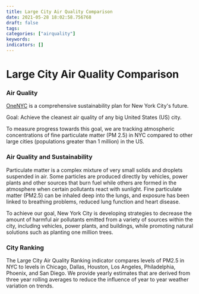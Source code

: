 ```yaml
---
title: Large City Air Quality Comparison
date: 2021-05-28 18:02:58.756768
draft: false
tags: 
categories: ["airquality"]
keywords: 
indicators: []
---
```

# Large City Air Quality Comparison
### Air Quality


[OneNYC](http://www1.nyc.gov/html/onenyc/index.html) is a comprehensive sustainability plan for New York City's future.


Goal: Achieve the cleanest air quality of any big United States (US) city.


To measure progress towards this goal, we are tracking atmospheric concentrations of fine particulate matter (PM 2.5) in NYC compared to other large cities (populations greater than 1 million) in the US.


### Air Quality and Sustainability


Particulate matter is a complex mixture of very small solids and droplets suspended in air. Some particles are produced directly by vehicles, power plants and other sources that burn fuel while others are formed in the atmosphere when certain pollutants react with sunlight. Fine particulate matter (PM2.5) can be inhaled deep into the lungs, and exposure has been linked to breathing problems, reduced lung function and heart disease.   
  
 To achieve our goal, New York City is developing strategies to decrease the amount of harmful air pollutants emitted from a variety of sources within the city, including vehicles, power plants, and buildings, while promoting natural solutions such as planting one million trees.


### City Ranking


The Large City Air Quality Ranking indicator compares levels of PM2.5 in NYC to levels in Chicago, Dallas, Houston, Los Angeles, Philadelphia, Phoenix, and San Diego. We provide yearly estimates that are derived from three year rolling averages to reduce the influence of year to year weather variation on trends.


